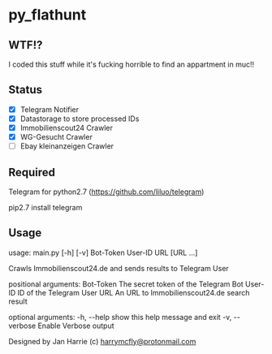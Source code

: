 # py_flathunt

## WTF!?
I coded this stuff while it's fucking horrible to find an appartment in muc!! 

## Status
- [X] Telegram Notifier
- [X] Datastorage to store processed IDs
- [X] Immobilienscout24 Crawler
- [X] WG-Gesucht Crawler
- [ ] Ebay kleinanzeigen Crawler

## Required
Telegram for python2.7 (https://github.com/liluo/telegram)

   pip2.7 install telegram

## Usage

usage: main.py [-h] [-v] Bot-Token User-ID URL [URL ...]

Crawls Immobilienscout24.de and sends results to Telegram User

positional arguments:
  Bot-Token      The secret token of the Telegram Bot
  User-ID        ID of the Telegram User
  URL            An URL to Immobilienscout24.de search result

optional arguments:
  -h, --help     show this help message and exit
  -v, --verbose  Enable Verbose output

Designed by Jan Harrie (c) harrymcfly@protonmail.com

